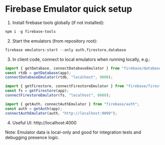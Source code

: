 # Firebase Emulator quick setup

1. Install firebase tools globally (if not installed):

```powershell
npm i -g firebase-tools
```

2. Start the emulators (from repository root):

```powershell
firebase emulators:start --only auth,firestore,database
```

3. In client code, connect to local emulators when running locally, e.g.:

```ts
import { getDatabase, connectDatabaseEmulator } from "firebase/database";
const rtdb = getDatabase(app);
connectDatabaseEmulator(rtdb, "localhost", 9000);

import { getFirestore, connectFirestoreEmulator } from "firebase/firestore";
const fs = getFirestore(app);
connectFirestoreEmulator(fs, "localhost", 8080);

import { getAuth, connectAuthEmulator } from "firebase/auth";
const auth = getAuth(app);
connectAuthEmulator(auth, "http://localhost:9099");
```

4. Useful UI: http://localhost:4000

Note: Emulator data is local-only and good for integration tests and debugging presence logic.
